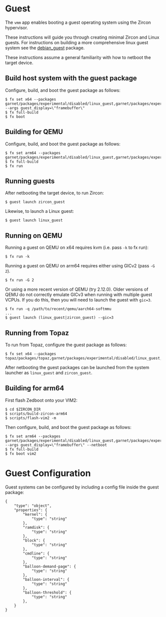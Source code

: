 # Guest
The `vmm` app enables booting a guest operating system using the Zircon
hypervisor.

These instructions will guide you through creating minimal Zircon and Linux
guests. For instructions on building a more comprehensive linux guest system
see the [debian_guest](pkg/debian_guest/README.md) package.

These instructions assume a general familiarity with how to netboot the target
device.

## Build host system with the guest package
Configure, build, and boot the guest package as follows:
```
$ fx set x64 --packages garnet/packages/experimental/disabled/linux_guest,garnet/packages/experimental/disabled/zircon_guest --args guest_display=\"framebuffer\"
$ fx full-build
$ fx boot
```

## Building for QEMU
Configure, build, and boot the guest package as follows:
```
$ fx set arm64 --packages garnet/packages/experimental/disabled/linux_guest,garnet/packages/experimental/disabled/zircon_guest
$ fx full-build
$ fx run
```

## Running guests
After netbooting the target device, to run Zircon:
```
$ guest launch zircon_guest
```

Likewise, to launch a Linux guest:
```
$ guest launch linux_guest
```

## Running on QEMU
Running a guest on QEMU on x64 requires kvm (i.e. pass `-k` to fx run):
```
$ fx run -k
```

Running a guest on QEMU on arm64 requires either using GICv2 (pass `-G 2`).
```
$ fx run -G 2
```

Or using a more recent version of QEMU (try 2.12.0). Older versions of QEMU do
not correctly emulate GICv3 when running with multiple guest VCPUs. If you do
this, then you will need to launch the guest with `gic=3`.
```
$ fx run -q /path/to/recent/qemu/aarch64-softmmu
...
$ guest launch (linux_guest|zircon_guest) --gic=3
```

## Running from Topaz
To run from Topaz, configure the guest package as follows:
```
$ fx set x64 --packages topaz/packages/topaz,garnet/packages/experimental/disabled/linux_guest,garnet/packages/experimental/disabled/zircon_guest
```

After netbooting the guest packages can be launched from the system launcher as
`linux_guest` and `zircon_guest`.

## Building for arm64
First flash Zedboot onto your VIM2:
```
$ cd $ZIRCON_DIR
$ scripts/build-zircon-arm64
$ scripts/flash-vim2 -m

```

Then configure, build, and boot the guest package as follows:
```
$ fx set arm64 --packages garnet/packages/experimental/disabled/linux_guest,garnet/packages/experimental/disabled/zircon_guest --args guest_display=\"framebuffer\" --netboot
$ fx full-build
$ fx boot vim2
```

# Guest Configuration
Guest systems can be configured by including a config file inside the guest
package:
```
{
    "type": "object",
    "properties": {
        "kernel": {
            "type": "string"
        },
        "ramdisk": {
            "type": "string"
        },
        "block": {
            "type": "string"
        },
        "cmdline": {
            "type": "string"
        },
        "balloon-demand-page": {
            "type": "string"
        },
        "balloon-interval": {
            "type": "string"
        },
        "balloon-threshold": {
            "type": "string"
        },
    }
}
```
